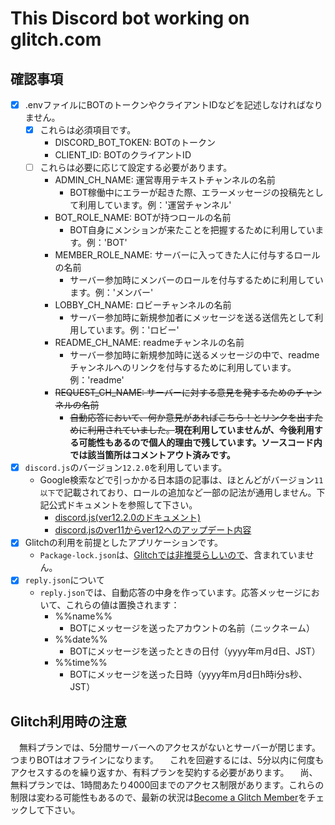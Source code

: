 # This Discord bot working on glitch.com

## 確認事項

- [x] .envファイルにBOTのトークンやクライアントIDなどを記述しなければなりません。
    - [x] これらは必須項目です。
      - DISCORD_BOT_TOKEN: BOTのトークン
      - CLIENT_ID: BOTのクライアントID
    - [ ] これらは必要に応じて設定する必要があります。
      - ADMIN_CH_NAME: 運営専用テキストチャンネルの名前
        - BOT稼働中にエラーが起きた際、エラーメッセージの投稿先として利用しています。例：'運営チャンネル'
      - BOT_ROLE_NAME: BOTが持つロールの名前
        - BOT自身にメンションが来たことを把握するために利用しています。例：'BOT'
      - MEMBER_ROLE_NAME: サーバーに入ってきた人に付与するロールの名前
        - サーバー参加時にメンバーのロールを付与するために利用しています。例：'メンバー'
      - LOBBY_CH_NAME: ロビーチャンネルの名前
        - サーバー参加時に新規参加者にメッセージを送る送信先として利用しています。例：'ロビー'
      - README_CH_NAME: readmeチャンネルの名前
        - サーバー参加時に新規参加時に送るメッセージの中で、readmeチャンネルへのリンクを付与するために利用しています。例：'readme'
      - ~~REQUEST_CH_NAME: サーバーに対する意見を発するためのチャンネルの名前~~
        - ~~自動応答において、何か意見があればこちら！とリンクを出すために利用されていました。~~**現在利用していませんが、今後利用する可能性もあるので個人的理由で残しています。ソースコード内では該当箇所はコメントアウト済みです。**
- [x] `discord.js`のバージョン`12.2.0`を利用しています。
  - Google検索などで引っかかる日本語の記事は、ほとんどがバージョン`11以下`で記載されており、ロールの追加など一部の記法が通用しません。下記公式ドキュメントを参照して下さい。
    - [discord.js(ver12.2.0のドキュメント)](https://discord.js.org/#/docs/main/12.2.0/general/welcome "discord.js")
    - [discord.jsのver11からver12へのアップデート内容](https://discordjs.guide/additional-info/changes-in-v12.html#before-you-start "Updating from v11 to v12 | Discord.js Guide")
- [x] Glitchの利用を前提としたアプリケーションです。
  - `Package-lock.json`は、[Glitchでは非推奨らしいので](https://support.glitch.com/t/package-lock-json-npm-install/5474 "Package-lock.json & npm install - Glitch Help - Glitch Support")、含まれていません。
- [x] `reply.json`について
  - `reply.json`では、自動応答の中身を作っています。応答メッセージにおいて、これらの値は置換されます：
    - %%name%%
      - BOTにメッセージを送ったアカウントの名前（ニックネーム）
    - %%date%%
      - BOTにメッセージを送ったときの日付（yyyy年m月d日、JST）
    - %%time%%
      - BOTにメッセージを送った日時（yyyy年m月d日h時i分s秒、JST）
  

## Glitch利用時の注意

　無料プランでは、5分間サーバーへのアクセスがないとサーバーが閉じます。つまりBOTはオフラインになります。
　これを回避するには、5分以内に何度もアクセスするのを繰り返すか、有料プランを契約する必要があります。
　尚、無料プランでは、1時間あたり4000回までのアクセス制限があります。これらの制限は変わる可能性もあるので、最新の状況は[Become a Glitch Member](https://glitch.com/pricing "Become a Glitch Member")をチェックして下さい。